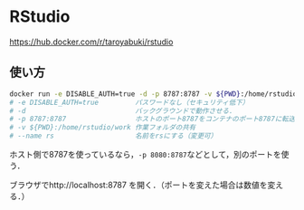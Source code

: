 # RStudio

https://hub.docker.com/r/taroyabuki/rstudio

## 使い方

```bash
docker run -e DISABLE_AUTH=true -d -p 8787:8787 -v ${PWD}:/home/rstudio/work --name rs taroyabuki/rstudio
# -e DISABLE_AUTH=true         パスワードなし（セキュリティ低下）
# -d                           バックグラウンドで動作させる．
# -p 8787:8787                 ホストのポート8787をコンテナのポート8787に転送する．
# -v ${PWD}:/home/rstudio/work 作業フォルダの共有
# --name rs                    名前をrsにする（変更可）
```

ホスト側で8787を使っているなら，`-p 8080:8787`などとして，別のポートを使う．

ブラウザでhttp://localhost:8787 を開く．（ポートを変えた場合は数値を変える．）
